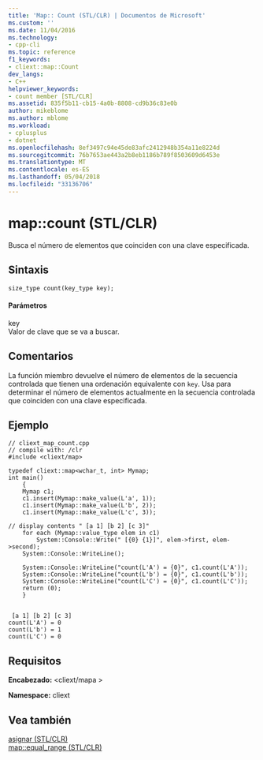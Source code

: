 ```yaml
---
title: 'Map:: Count (STL/CLR) | Documentos de Microsoft'
ms.custom: ''
ms.date: 11/04/2016
ms.technology:
- cpp-cli
ms.topic: reference
f1_keywords:
- cliext::map::Count
dev_langs:
- C++
helpviewer_keywords:
- count member [STL/CLR]
ms.assetid: 835f5b11-cb15-4a0b-8808-cd9b36c83e0b
author: mikeblome
ms.author: mblome
ms.workload:
- cplusplus
- dotnet
ms.openlocfilehash: 8ef3497c94e45de83afc2412948b354a11e8224d
ms.sourcegitcommit: 76b7653ae443a2b8eb1186b789f8503609d6453e
ms.translationtype: MT
ms.contentlocale: es-ES
ms.lasthandoff: 05/04/2018
ms.locfileid: "33136706"
---
```

# <a name="mapcount-stlclr"></a>map::count (STL/CLR)
Busca el número de elementos que coinciden con una clave especificada.  
  
## <a name="syntax"></a>Sintaxis  
  
```  
size_type count(key_type key);  
```  
  
#### <a name="parameters"></a>Parámetros  
 key  
 Valor de clave que se va a buscar.  
  
## <a name="remarks"></a>Comentarios  
 La función miembro devuelve el número de elementos de la secuencia controlada que tienen una ordenación equivalente con `key`. Usa para determinar el número de elementos actualmente en la secuencia controlada que coinciden con una clave especificada.  
  
## <a name="example"></a>Ejemplo  
  
```  
// cliext_map_count.cpp   
// compile with: /clr   
#include <cliext/map>   
  
typedef cliext::map<wchar_t, int> Mymap;   
int main()   
    {   
    Mymap c1;   
    c1.insert(Mymap::make_value(L'a', 1));   
    c1.insert(Mymap::make_value(L'b', 2));   
    c1.insert(Mymap::make_value(L'c', 3));   
  
// display contents " [a 1] [b 2] [c 3]"   
    for each (Mymap::value_type elem in c1)   
        System::Console::Write(" [{0} {1}]", elem->first, elem->second);   
    System::Console::WriteLine();   
  
    System::Console::WriteLine("count(L'A') = {0}", c1.count(L'A'));   
    System::Console::WriteLine("count(L'b') = {0}", c1.count(L'b'));   
    System::Console::WriteLine("count(L'C') = {0}", c1.count(L'C'));   
    return (0);   
    }  
  
```  
  
```Output  
 [a 1] [b 2] [c 3]  
count(L'A') = 0  
count(L'b') = 1  
count(L'C') = 0  
```  
  
## <a name="requirements"></a>Requisitos  
 **Encabezado:** \<cliext/mapa >  
  
 **Namespace:** cliext  
  
## <a name="see-also"></a>Vea también  
 [asignar (STL/CLR)](../dotnet/map-stl-clr.md)   
 [map::equal_range (STL/CLR)](../dotnet/map-equal-range-stl-clr.md)